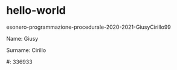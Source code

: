 # hello-world
esonero-programmazione-procedurale-2020-2021-GiusyCirillo99

Name: Giusy

Surname: Cirillo

#: 336933
